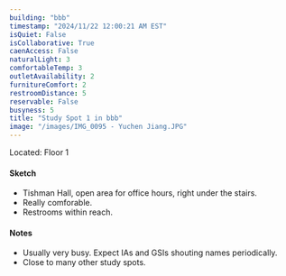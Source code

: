 ```yaml
---
building: "bbb"
timestamp: "2024/11/22 12:00:21 AM EST"
isQuiet: False
isCollaborative: True
caenAccess: False
naturalLight: 3
comfortableTemp: 3
outletAvailability: 2
furnitureComfort: 2
restroomDistance: 5
reservable: False
busyness: 5
title: "Study Spot 1 in bbb"
image: "/images/IMG_0095 - Yuchen Jiang.JPG"
---
```


Located: Floor 1

#### Sketch
- Tishman Hall, open area for office hours, right under the stairs.
- Really comforable.
- Restrooms within reach.


#### Notes
- Usually very busy. Expect IAs and GSIs shouting names periodically.
- Close to many other study spots.

